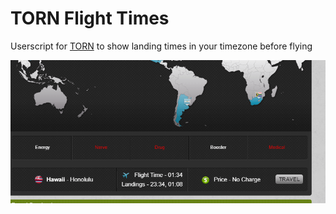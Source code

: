 # TORN Flight Times

Userscript for [TORN](https://www.torn.com/) to show landing times in your timezone before flying

![](screenshot.png)
